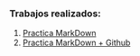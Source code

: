 ### Trabajos realizados:
1. [Practica MarkDown](https://drive.google.com/file/d/1q3_LrrOi5UQXwP3eWpZlzdkAlo82sCv-/view?usp=classroom_web&authuser=0)
2. [Practica MarkDown + Github](https://github.com/AlexSt3fan/Portfolio/blob/main/README.md)


